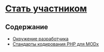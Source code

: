 # [Стать участником](./Becoming-a-Contributor.md)

## Содержание

* [Окружение разработчика](./Development-Environments.md)
* [Стандарты кодирования PHP для MODx](./MODX-PHP-Coding-Standards.md)